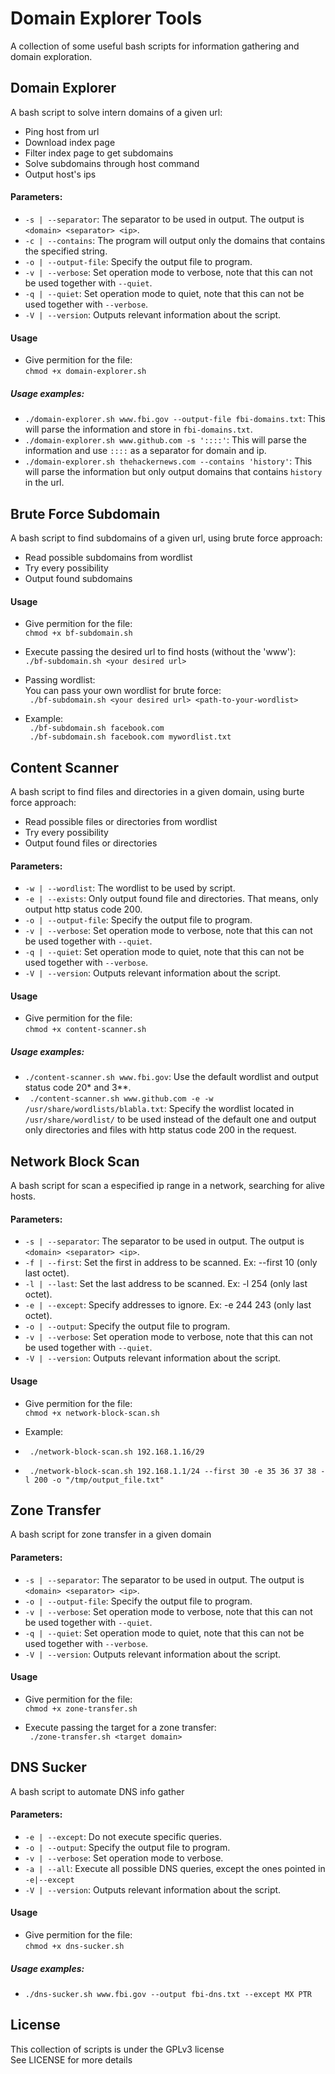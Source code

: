# Domain Explorer Tools
A collection of some useful bash scripts for information gathering and domain exploration.  

## Domain Explorer
A bash script to solve intern domains of a given url:  
- Ping host from url  
- Download index page  
- Filter index page to get subdomains  
- Solve subdomains through host command  
- Output host's ips  

#### Parameters:
- ```-s | --separator```: The separator to be used in output. The output is ```<domain> <separator> <ip>```.
- ```-c | --contains```: The program will output only the domains that contains the specified string.
- ```-o | --output-file```: Specify the output file to program.
- ```-v | --verbose```: Set operation mode to verbose, note that this can not be used together with ```--quiet```.
- ```-q | --quiet```: Set operation mode to quiet, note that this can not be used together with ```--verbose```.
- ```-V | --version```: Outputs relevant information about the script.

#### Usage
- Give permition for the file:  
``` chmod +x domain-explorer.sh ```

##### Usage examples:
- ```./domain-explorer.sh www.fbi.gov --output-file fbi-domains.txt```: This will parse the information and store in ```fbi-domains.txt```.
- ```./domain-explorer.sh www.github.com -s '::::'```: This will parse the information and use ```::::``` as a separator for domain and ip.
- ```./domain-explorer.sh thehackernews.com --contains 'history'```: This will parse the information but only output domains that contains ```history``` in the url.

## Brute Force Subdomain
A bash script to find subdomains of a given url, using brute force approach:  
- Read possible subdomains from wordlist  
- Try every possibility  
- Output found subdomains  

#### Usage
- Give permition for the file:  
``` chmod +x bf-subdomain.sh ```

- Execute passing the desired url to find hosts (without the 'www'):  
``` ./bf-subdomain.sh <your desired url> ```

- Passing wordlist:  
You can pass your own wordlist for brute force:  
``` ./bf-subdomain.sh <your desired url> <path-to-your-wordlist>```

- Example:  
``` ./bf-subdomain.sh facebook.com```  
``` ./bf-subdomain.sh facebook.com mywordlist.txt```

## Content Scanner
A bash script to find files and directories in a given domain, using burte force approach:  
- Read possible files or directories from wordlist  
- Try every possibility
- Output found files or directories

#### Parameters:
- ```-w | --wordlist```: The wordlist to be used by script.
- ```-e | --exists```: Only output found file and directories. That means, only output http status code 200.
- ```-o | --output-file```: Specify the output file to program.
- ```-v | --verbose```: Set operation mode to verbose, note that this can not be used together with ```--quiet```.
- ```-q | --quiet```: Set operation mode to quiet, note that this can not be used together with ```--verbose```.
- ```-V | --version```: Outputs relevant information about the script.

#### Usage
- Give permition for the file:  
``` chmod +x content-scanner.sh ```

##### Usage examples:
- ``` ./content-scanner.sh www.fbi.gov ```: Use the default wordlist and output status code 20* and 3**.
- ``` ./content-scanner.sh www.github.com -e -w /usr/share/wordlists/blabla.txt```: Specify the wordlist located in ```/usr/share/wordlist/``` to be used instead of the default one and output only directories and files with http status code 200 in the request.

## Network Block Scan
A bash script for scan a especified ip range in a network, searching for alive hosts.

#### Parameters:
- ```-s | --separator```: The separator to be used in output. The output is ```<domain> <separator> <ip>```.
- ```-f | --first```: Set the first in address to be scanned. Ex: --first 10 (only last octet).
- ```-l | --last```: Set the last address to be scanned. Ex: -l 254 (only last octet).
- ```-e | --except```: Specify addresses to ignore. Ex: -e 244 243 (only last octet).
- ```-o | --output```: Specify the output file to program.
- ```-v | --verbose```: Set operation mode to verbose, note that this can not be used together with ```--quiet```.
- ```-V | --version```: Outputs relevant information about the script.

#### Usage
- Give permition for the file:  
``` chmod +x network-block-scan.sh ```

- Example:  
- ``` ./network-block-scan.sh 192.168.1.16/29```
- ``` ./network-block-scan.sh 192.168.1.1/24 --first 30 -e 35 36 37 38 -l 200 -o "/tmp/output_file.txt"```  

## Zone Transfer
A bash script for zone transfer in a given domain  

#### Parameters:
- ```-s | --separator```: The separator to be used in output. The output is ```<domain> <separator> <ip>```.
- ```-o | --output-file```: Specify the output file to program.
- ```-v | --verbose```: Set operation mode to verbose, note that this can not be used together with ```--quiet```.
- ```-q | --quiet```: Set operation mode to quiet, note that this can not be used together with ```--verbose```.
- ```-V | --version```: Outputs relevant information about the script.

#### Usage
- Give permition for the file:  
``` chmod +x zone-transfer.sh ```

- Execute passing the target for a zone transfer:  
``` ./zone-transfer.sh <target domain>```

## DNS Sucker
A bash script to automate DNS info gather  

#### Parameters:
- ```-e | --except```: Do not execute specific queries.
- ```-o | --output```: Specify the output file to program.
- ```-v | --verbose```: Set operation mode to verbose.
- ```-a | --all```: Execute all possible DNS queries, except the ones pointed in ```-e|--except```
- ```-V | --version```: Outputs relevant information about the script.

#### Usage
- Give permition for the file:  
``` chmod +x dns-sucker.sh ```

##### Usage examples:
- ```./dns-sucker.sh www.fbi.gov --output fbi-dns.txt --except MX PTR```

## License
This collection of scripts is under the GPLv3 license  
See LICENSE for more details  
